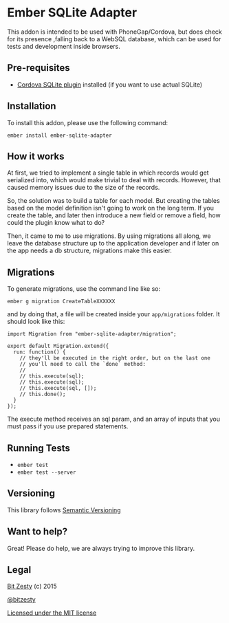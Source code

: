 # Ember SQLite Adapter

This addon is intended to be used with PhoneGap/Cordova, but does check for its presence ,falling back to a WebSQL database, which can be used for tests and development inside browsers.

## Pre-requisites

* [Cordova SQLite plugin](https://github.com/litehelpers/Cordova-sqlite-storage) installed (if you want to use actual SQLite)

## Installation

To install this addon, please use the following command:

```
ember install ember-sqlite-adapter
```

## How it works

At first, we tried to implement a single table in which records would get serialized into, which would make trivial to deal with records. However, that caused memory issues due to the size of the records.

So, the solution was to build a table for each model. But creating the tables based on the model definition isn't going to work on the long term. If you create the table, and later then introduce a new field or remove a field, how could the plugin know what to do?

Then, it came to me to use migrations. By using migrations all along, we leave the database structure up to the application developer and if later on the app needs a db structure, migrations make this easier.

## Migrations

To generate migrations, use the command line like so:

```
ember g migration CreateTableXXXXXX
```

and by doing that, a file will be created inside your `app/migrations` folder. It should look like this:

```
import Migration from "ember-sqlite-adapter/migration";

export default Migration.extend({
  run: function() {
    // they'll be executed in the right order, but on the last one
    // you'll need to call the `done` method:
    //
    // this.execute(sql);
    // this.execute(sql);
    // this.execute(sql, []);
    // this.done();
  }
});
```

The execute method receives an sql param, and an array of inputs that you must pass if you use prepared statements.

## Running Tests

* `ember test`
* `ember test --server`


## Versioning

This library follows [Semantic Versioning](http://semver.org/)

## Want to help?

Great! Please do help, we are always trying to improve this library.

## Legal

[Bit Zesty](http://bitzesty.com) (c) 2015

[@bitzesty](http://twitter.com/bitzesty)

[Licensed under the MIT license](https://github.com/bitzesty/ember-sqlite-adapter/blob/master/LICENSE.md)
